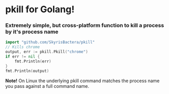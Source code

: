 # pkill for Golang!

### Extremely simple, but cross-platform function to kill a process by it's process name
```go
import "github.com/SkyrisBactera/pkill"
// Kills chrome
output, err := pkill.Pkill("chrome")
if err != nil {
    fmt.Println(err)
}
fmt.Println(output)
```

**Note!** On Linux the underlying pkill command matches the process name you pass against a full command name. 